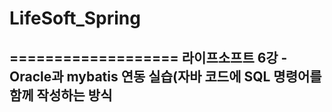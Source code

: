 # LifeSoft_Spring
===================
라이프소프트 6강 - Oracle과 mybatis 연동 실습(자바 코드에 SQL 명령어를 함께 작성하는 방식
--------------------------------------------------------------------------------------
